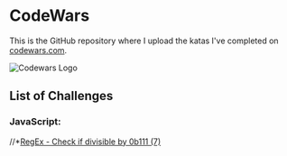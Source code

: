 # CodeWars

This is the GitHub repository where I upload the katas I've completed on
[codewars.com](https://www.codewars.com/).

![Codewars Logo](https://www.codewars.com/users/malteezy/badges/large)

## List of Challenges

### JavaScript:

//*[RegEx - Check if divisible by 0b111 (7)](js/regex_binary_divisible.js)
